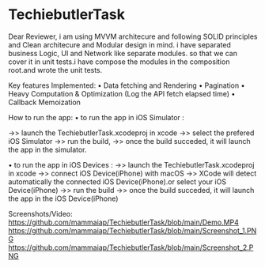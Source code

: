 # TechiebutlerTask

Dear Reviewer,
i am using MVVM architecure and following SOLID principles and Clean architecure and Modular design in mind.
i have separated business Logic, UI and Network like separate modules. so that we can cover it in unit tests.i have
compose the modules in the composition root.and wrote the unit tests.


Key features Implemented:
• Data fetching and Rendering
• Pagination
• Heavy Computation & Optimization (Log the API fetch elapsed time)
• Callback Memoization


How to run the app:
• to run the app in iOS Simulator :

->> launch the TechiebutlerTask.xcodeproj in xcode
->> select the prefered iOS Simulator 
->> run the build,
->> once the build succeded, it will launch the app in the simulator.

• to run the app in iOS Devices :
->> launch the TechiebutlerTask.xcodeproj in xcode
->> connect iOS Device(iPhone) with macOS 
->> XCode will detect automatically the connected iOS Device(iPhone).or select your iOS Device(iPhone)
->> run the build
->> once the build succeded, it will launch the app in the iOS Device(iPhone)

Screenshots/Video:
https://github.com/mammaiap/TechiebutlerTask/blob/main/Demo.MP4
https://github.com/mammaiap/TechiebutlerTask/blob/main/Screenshot_1.PNG
https://github.com/mammaiap/TechiebutlerTask/blob/main/Screenshot_2.PNG
